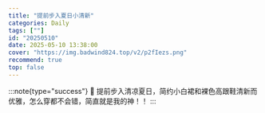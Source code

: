```yaml
---
title: "提前步入夏日小清新"
categories: Daily
tags: [""]
id: "20250510"
date: 2025-05-10 13:38:00
cover: "https://img.badwind824.top/v2/p2fIezs.png"
recommend: true
top: false
---
```


:::note{type="success"}
🥝 提前步入清凉夏日，简约小白裙和裸色高跟鞋清新而优雅，怎么穿都不会错，简直就是我的神！！
:::

<section class="vh-node vh-picture">
<img alt="" src="https://img.badwind824.top/v2/QCnjSCz.jpeg" data-vh-lz-src="https://img.badwind824.top/v2/QCnjSCz.jpeg" class="vh-article-img entered loaded" data-ll-status="loaded"> 
<img alt="" src="https://img.badwind824.top/v2/l60TjtY.png" data-vh-lz-src="https://img.badwind824.top/v2/l60TjtY.png" class="vh-article-img entered loaded" data-ll-status="loaded"> 
<img alt="" src="https://img.badwind824.top/v2/Q7zBOSO.png" data-vh-lz-src="https://img.badwind824.top/v2/Q7zBOSO.png" class="vh-article-img entered loaded" data-ll-status="loaded"> 
<img alt="" src="https://img.badwind824.top/v2/LxYLPwV.jpeg" data-vh-lz-src="https://img.badwind824.top/v2/LxYLPwV.jpeg" class="vh-article-img entered loaded" data-ll-status="loaded">


</section>

